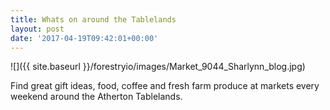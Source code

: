 ```yaml
---
title: Whats on around the Tablelands
layout: post
date: '2017-04-19T09:42:01+00:00'
---
```

![]({{ site.baseurl }}/forestryio/images/Market_9044_Sharlynn_blog.jpg)

Find great gift ideas, food, coffee and fresh farm produce at markets every weekend around the Atherton Tablelands.<!--more-->